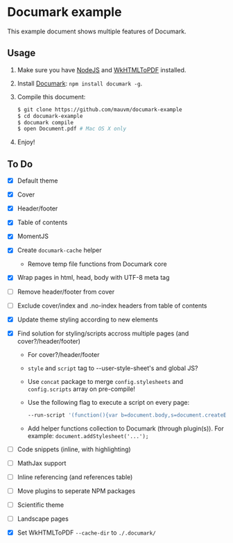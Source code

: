 # Documark example

This example document shows multiple features of Documark.

## Usage

1. Make sure you have [NodeJS][nodejs] and [WkHTMLToPDF][wkhtmltopdf] installed.
2. Install [Documark][documark]: `npm install documark -g`.
3. Compile this document:

	```bash
	$ git clone https://github.com/mauvm/documark-example
	$ cd documark-example
	$ documark compile
	$ open Document.pdf # Mac OS X only
	```

4. Enjoy!

## To Do

- [x] Default theme
- [x] Cover
- [x] Header/footer
- [x] Table of contents
- [x] MomentJS
- [x] Create `documark-cache` helper
	- Remove temp file functions from Documark core
- [x] Wrap pages in html, head, body with UTF-8 meta tag
- [ ] Remove header/footer from cover
- [ ] Exclude cover/index and .no-index headers from table of contents
- [x] Update theme styling according to new elements
- [x] Find solution for styling/scripts accross multiple pages (and cover?/header/footer)
	- For cover?/header/footer
	- `style` and `script` tag to --user-style-sheet's and global JS?
	- Use `concat` package to merge `config.stylesheets` and `config.scripts` array on pre-compile!
	- Use the following flag to execute a script on every page:
		
		```bash
		--run-script '(function(){var b=document.body,s=document.createElement("script");s.src="test.js";b.insertBefore(s,b.firstChild);})();'
		```

	- Add helper functions collection to Documark (through plugin(s)). For example: `document.addStylesheet('...');`

- [ ] Code snippets (inline, with highlighting)
- [ ] MathJax support
- [ ] Inline referencing (and references table)
- [ ] Move plugins to seperate NPM packages
- [ ] Scientific theme
- [ ] Landscape pages
- [x] Set WkHTMLToPDF `--cache-dir` to `./.documark/`

[nodejs]: http://nodejs.org/
[wkhtmltopdf]: http://wkhtmltopdf.org/
[documark]: https://github.com/mauvm/documark

